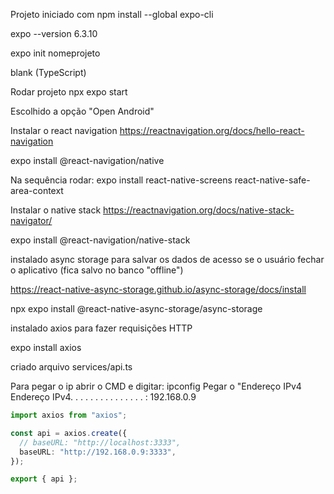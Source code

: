 Projeto iniciado com 
npm install --global expo-cli

expo --version
6.3.10

expo init nomeprojeto

blank (TypeScript)

Rodar projeto
npx expo start

Escolhido a opção "Open Android"

Instalar o react navigation
https://reactnavigation.org/docs/hello-react-navigation

expo install @react-navigation/native

Na sequência rodar:
expo install react-native-screens react-native-safe-area-context

Instalar o native stack
https://reactnavigation.org/docs/native-stack-navigator/

expo install @react-navigation/native-stack

instalado async storage para salvar os dados de acesso se o usuário fechar o aplicativo (fica salvo no banco "offline")

https://react-native-async-storage.github.io/async-storage/docs/install

npx expo install @react-native-async-storage/async-storage

instalado axios para fazer requisições HTTP

expo install axios

criado arquivo services/api.ts

Para pegar o ip abrir o CMD e digitar: ipconfig
Pegar o "Endereço IPv4
Endereço IPv4. . . . . . . .  . . . . . . . : 192.168.0.9

```services/api.ts
import axios from "axios";

const api = axios.create({
  // baseURL: "http://localhost:3333",
  baseURL: "http://192.168.0.9:3333",
});

export { api };
```